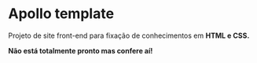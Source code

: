 # Apollo template

Projeto de site front-end para fixação de conhecimentos em <b>HTML e CSS<b>.

Não está totalmente pronto mas confere aí!
